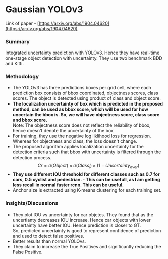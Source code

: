 # Gaussian YOLOv3

Link of paper - [https://arxiv.org/abs/1904.04620](https://arxiv.org/abs/1904.04620)

### Summary

Integrated uncertainty prediction with YOLOv3. Hence they have real-time one-stage object detection with uncertainty. They use two benchmark BDD and Kitti.&#x20;

### Methodology&#x20;

* The YOLOv3 has three predictions boxes per grid cell, where each prediction box consists of bbox coordinated, objectness scores, class scores. The object is detected using product of class and object score.&#x20;
* **The localization uncertainty of box which is predicted in the proposed method, can be used as bbox score, which will be used for how uncertain the bbox is. So, we will have objectness score, class score and bbox score.** \
  Note: The objectness score does not reflect the reliability of bbox, hence doesn't denote the uncertainty of the box
* For training, they use the negative log liklihood loss for regression. Whereas for objectness and class, the loss doesn't change.&#x20;
* The proposed algorithm applies localization uncertainty for the detection criteria such that bbox with uncertainty is filtered through the detection process.\
  &#x20;$$Cr = \sigma(Object) \times \sigma(Class_i) \times(1-Uncertainty_{aver})$$&#x20;
* **They use different IOU threshold for different classes such as 0.7 for cars, 0.5 cyclist and pedestrian.  - This can be usefull, as I am getting less recall in normal faster rcnn. This can be useful.**&#x20;
* Anchor size is extracted using K-means clustering for each training set.&#x20;

### Insights/Discussions

* They plot IOU vs uncertainty for car objetcs. They found that as the uncertianty decreases IOU increase. Hence car objects with lower uncertainty  have better IOU. Hence prediction is closer to GT. \
  So, predicted uncertainty is good to represent confidence of prediction and used to detect false positives.
* Better results than normal YOLOvs.&#x20;
* They claim to increase the True Positives and significantly reducing the False Positive.&#x20;

